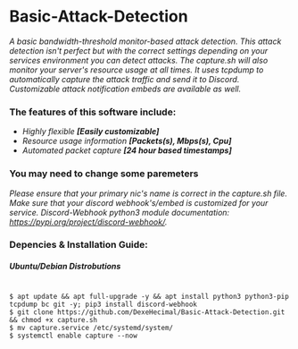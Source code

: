 # Basic-Attack-Detection
_A basic bandwidth-threshold monitor-based attack detection. This attack detection isn't perfect but with the correct settings depending on your services environment you can detect attacks. The capture.sh will also monitor your server's resource usage at all times. It uses tcpdump to automatically capture the attack traffic and send it to Discord. Customizable attack notification embeds are available as well._

### The features of this software include:
- _Highly flexible **[Easily  customizable]**_
- _Resource usage information **[Packets(s), Mbps(s), Cpu]**_
- _Automated packet capture **[24 hour based timestamps]**_

### You may need to change some paremeters
_Please ensure that your primary nic's name is correct in the capture.sh file. Make sure that your discord webhook's/embed is customized for your service. Discord-Webhook python3 module documentation: https://pypi.org/project/discord-webhook/._

### Depencies & Installation Guide:
##### Ubuntu/Debian Distrobutions
#
```shell
$ apt update && apt full-upgrade -y && apt install python3 python3-pip tcpdump bc git -y; pip3 install discord-webhook
$ git clone https://github.com/DexeHecimal/Basic-Attack-Detection.git && chmod +x capture.sh
$ mv capture.service /etc/systemd/system/
$ systemctl enable capture --now
 ```
